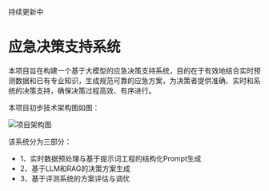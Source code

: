 持续更新中

# 应急决策支持系统
本项目旨在构建一个基于大模型的应急决策支持系统，目的在于有效地结合实时预测数据和已有专业知识，生成规范可靠的应急方案，为决策者提供准确、实时和系统的决策支持，确保决策过程高效、有序进行。

本项目初步技术架构图如图：


![项目架构图](https://github.com/user-attachments/assets/4f0eea5b-bb5c-4cfe-9300-c892e0c77d52)


该系统分为三部分：
 - 1、实时数据预处理与基于提示词工程的结构化Prompt生成
 - 2、基于LLM和RAG的决策方案生成
 - 3、基于评测系统的方案评估与调优


